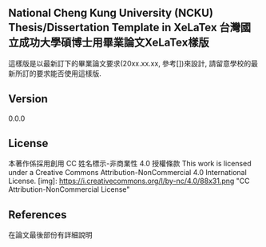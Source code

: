 National Cheng Kung University (NCKU) Thesis/Dissertation Template in XeLaTex
台灣國立成功大學碩博士用畢業論文XeLaTex樣版
----------------

這樣版是以最新訂下的畢業論文要求(20xx.xx.xx, 參考[])來設計, 請留意學校的最新所訂的要求能否使用這樣版.

Version
----------------
0.0.0

License
----------------
本著作係採用創用 CC 姓名標示-非商業性 4.0 授權條款
This work is licensed under a Creative Commons Attribution-NonCommercial 4.0 International License.
[img]: https://i.creativecommons.org/l/by-nc/4.0/88x31.png "CC Attribution-NonCommercial License"

References
----------------
在論文最後部份有詳細說明

